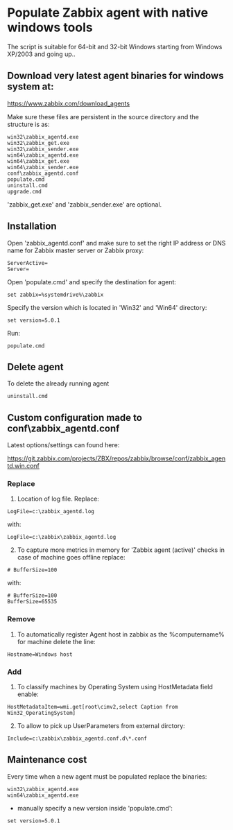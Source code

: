 # Populate Zabbix agent with native windows tools

The script is suitable for 64-bit and 32-bit Windows starting from Windows XP/2003 and going up..
## Download very latest agent binaries for windows system at:

https://www.zabbix.com/download_agents

Make sure these files are persistent in the source directory and the structure is as:
```
win32\zabbix_agentd.exe
win32\zabbix_get.exe
win32\zabbix_sender.exe
win64\zabbix_agentd.exe
win64\zabbix_get.exe
win64\zabbix_sender.exe
conf\zabbix_agentd.conf
populate.cmd
uninstall.cmd
upgrade.cmd
```

'zabbix_get.exe' and 'zabbix_sender.exe' are optional.

## Installation
Open 'zabbix_agentd.conf' and make sure to set the right IP address or DNS name for Zabbix master server or Zabbix proxy:
```
ServerActive=
Server=
```

Open 'populate.cmd' and specify the destination for agent:
```
set zabbix=%systemdrive%\zabbix
```

Specify the version which is located in 'Win32' and 'Win64' directory:
```
set version=5.0.1
```


Run:
```
populate.cmd
```

## Delete agent

To delete the already running agent 
```
uninstall.cmd
```

## Custom configuration made to conf\zabbix_agentd.conf

Latest options/settings can found here:

https://git.zabbix.com/projects/ZBX/repos/zabbix/browse/conf/zabbix_agentd.win.conf

### Replace

1) Location of log file. Replace:
```
LogFile=c:\zabbix_agentd.log
```
with:
```
LogFile=c:\zabbix\zabbix_agentd.log
```

2) To capture more metrics in memory for 'Zabbix agent (active)' checks in case of machine goes offline replace:
```
# BufferSize=100
```
with:
```
# BufferSize=100
BufferSize=65535
```


### Remove

1) To automatically register Agent host in zabbix as the %computername% for machine delete the line:
```
Hostname=Windows host
```

### Add

1) To classify machines by Operating System using HostMetadata field enable:
```
HostMetadataItem=wmi.get[root\cimv2,select Caption from Win32_OperatingSystem]
```

2) To allow to pick up UserParameters from external dirctory:
```
Include=c:\zabbix\zabbix_agentd.conf.d\*.conf
```

## Maintenance cost

Every time when a new agent must be populated replace the binaries:
```
win32\zabbix_agentd.exe
win64\zabbix_agentd.exe
```
+ manually specify a new version inside 'populate.cmd':
```
set version=5.0.1
```


